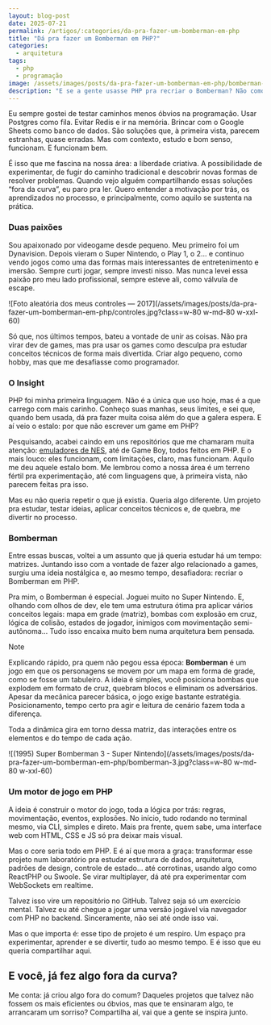 ```yaml
---
layout: blog-post
date: 2025-07-21
permalink: /artigos/:categories/da-pra-fazer-um-bomberman-em-php
title: "Dá pra fazer um Bomberman em PHP?"
categories:
  - arquitetura
tags:
  - php
  - programação
image: /assets/images/posts/da-pra-fazer-um-bomberman-em-php/bomberman-php.jpg
description: "E se a gente usasse PHP pra recriar o Bomberman? Não como projeto sério, mas como uma desculpa pra estudar, testar limites e se divertir no processo. Esse texto é sobre isso: misturar paixão por games com vontade de explorar o inesperado na programação."
---
```


Eu sempre gostei de testar caminhos menos óbvios na programação. Usar Postgres como fila. Evitar Redis e ir na memória.
Brincar com o Google Sheets como banco de dados. São soluções que, à primeira vista, parecem estranhas, quase erradas.
Mas com contexto, estudo e bom senso, funcionam. E funcionam bem.

É isso que me fascina na nossa área: a liberdade criativa. A possibilidade de experimentar, de fugir do caminho
tradicional e descobrir novas formas de resolver problemas. Quando vejo alguém compartilhando essas soluções “fora da
curva”, eu paro pra ler. Quero entender a motivação por trás, os aprendizados no processo, e principalmente, como aquilo
se sustenta na prática.

### Duas paixões

Sou apaixonado por videogame desde pequeno. Meu primeiro foi um Dynavision. Depois vieram o Super Nintendo, o Play 1, o
2… e continuo vendo jogos como uma das formas mais interessantes de entretenimento e imersão. Sempre curti jogar, sempre
investi nisso. Mas nunca levei essa paixão pro meu lado profissional, sempre esteve ali, como válvula de escape.

![Foto aleatória dos meus controles — 2017](/assets/images/posts/da-pra-fazer-um-bomberman-em-php/controles.jpg?class=w-80 w-md-80 w-xxl-60)

Só que, nos últimos tempos, bateu a vontade de unir as coisas. Não pra virar dev de games, mas pra usar os games como
desculpa pra estudar conceitos técnicos de forma mais divertida. Criar algo pequeno, como hobby, mas que me desafiasse
como programador.

### O Insight

PHP foi minha primeira linguagem. Não é a única que uso hoje, mas é a que carrego com mais carinho. Conheço suas manhas,
seus limites, e sei que, quando bem usada, dá pra fazer muita coisa além do que a galera espera. E aí veio o estalo: por
que não escrever um game em PHP?

Pesquisando, acabei caindo em uns repositórios que me chamaram muita
atenção: [emuladores de NES](https://github.com/hasegawa-tomoki/php-terminal-nes-emulator), até de Game Boy, todos
feitos em PHP. E o mais louco: eles funcionam, com limitações, claro, mas funcionam. Aquilo me deu aquele estalo bom.
Me lembrou como a nossa área é um terreno fértil pra experimentação, até com linguagens que, à primeira vista, não
parecem feitas pra isso.

Mas eu não queria repetir o que já existia. Queria algo diferente. Um projeto pra estudar, testar ideias, aplicar
conceitos técnicos e, de quebra, me divertir no processo.

### Bomberman

Entre essas buscas, voltei a um assunto que já queria estudar há um tempo: matrizes. Juntando isso com a vontade de
fazer algo relacionado a games, surgiu uma ideia nostálgica e, ao mesmo tempo, desafiadora: recriar o Bomberman em PHP.

Pra mim, o Bomberman é especial. Joguei muito no Super Nintendo. E, olhando com olhos de dev, ele tem uma estrutura
ótima pra aplicar vários conceitos legais: mapa em grade (matriz), bombas com explosão em cruz, lógica de colisão,
estados de jogador, inimigos com movimentação semi-autônoma… Tudo isso encaixa muito bem numa arquitetura bem pensada.

> [!NOTE]
> Explicando rápido, pra quem não pegou essa época: **Bomberman** é um jogo em que os personagens se movem por um mapa
> em forma de grade, como se fosse um tabuleiro. A ideia é simples, você posiciona bombas que explodem em formato de
> cruz, quebram blocos e eliminam os adversários. Apesar da mecânica parecer básica, o jogo exige bastante estratégia.
> Posicionamento, tempo certo pra agir e leitura de cenário fazem toda a diferença.
>
> Toda a dinâmica gira em torno dessa matriz, das interações entre os elementos e do tempo de cada ação.

![(1995) Super Bomberman 3 - Super Nintendo](/assets/images/posts/da-pra-fazer-um-bomberman-em-php/bomberman-3.jpg?class=w-80 w-md-80 w-xxl-60)

### Um motor de jogo em PHP

A ideia é construir o motor do jogo, toda a lógica por trás: regras, movimentação, eventos, explosões. No início, tudo
rodando no terminal mesmo, via CLI, simples e direto. Mais pra frente, quem sabe, uma interface web com HTML, CSS e JS
só pra deixar mais visual.

Mas o core seria todo em PHP. E é aí que mora a graça: transformar esse projeto num laboratório pra estudar estrutura de
dados, arquitetura, padrões de design, controle de estado... até corrotinas, usando algo como ReactPHP ou Swoole. Se
virar multiplayer, dá até pra experimentar com WebSockets em realtime.

Talvez isso vire um repositório no GitHub. Talvez seja só um exercício mental. Talvez eu até chegue a jogar uma versão
jogável via navegador com PHP no backend. Sinceramente, não sei até onde isso vai.

Mas o que importa é: esse tipo de projeto é um respiro. Um espaço pra experimentar, aprender e se divertir, tudo ao
mesmo tempo. E é isso que eu queria compartilhar aqui.

## E você, já fez algo fora da curva?

Me conta: já criou algo fora do comum? Daqueles projetos que talvez não fossem os mais eficientes ou óbvios, mas que te
ensinaram algo, te arrancaram um sorriso? Compartilha aí, vai que a gente se inspira junto.

